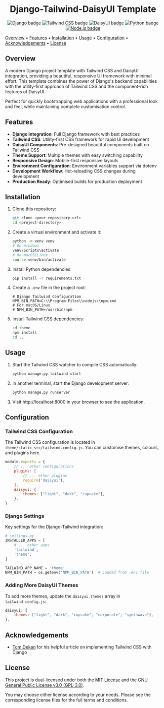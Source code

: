 <!-- markdownlint-disable MD013 MD033 MD041 -->
<div align="center">
<h1>
Django-Tailwind-DaisyUI Template
</h1>
</div>

<p align="center">
<a href="https://www.djangoproject.com/"><img src="https://img.shields.io/badge/Django-092E20?style=flat-square&logo=django&logoColor=white" alt="Django badge" /></a>
<a href="https://tailwindcss.com/"><img src="https://img.shields.io/badge/Tailwind_CSS-38B2AC?style=flat-square&logo=tailwind-css&logoColor=white" alt="Tailwind CSS badge" /></a>
<a href="https://daisyui.com/"><img src="https://img.shields.io/badge/DaisyUI-5A0EF8?style=flat-square&logo=daisyui&logoColor=white" alt="DaisyUI badge" /></a>
<a href="https://python.org/"><img src="https://img.shields.io/badge/Python-3776AB?style=flat-square&logo=python&logoColor=white" alt="Python badge" /></a>
<a href="https://nodejs.org/"><img src="https://img.shields.io/badge/Node.js-339933?style=flat-square&logo=nodedotjs&logoColor=white" alt="Node.js badge" /></a>
</p>

[Overview](#overview)&nbsp;•
[Features](#features)&nbsp;•
[Installation](#installation)&nbsp;•
[Usage](#usage)&nbsp;•
[Configuration](#configuration)&nbsp;•
[Acknowledgements](#acknowledgements)&nbsp;•
[License](#license)

## Overview <a name="overview"></a>

A modern Django project template with Tailwind CSS and DaisyUI integration, providing a beautiful, responsive UI framework with minimal effort. This template combines the power of Django's backend capabilities with the utility-first approach of Tailwind CSS and the component-rich features of DaisyUI.

Perfect for quickly bootstrapping web applications with a professional look and feel, while maintaining complete customisation control.

## Features <a name="features"></a>

- **Django Integration**: Full Django framework with best practices
- **Tailwind CSS**: Utility-first CSS framework for rapid UI development
- **DaisyUI Components**: Pre-designed beautiful components built on Tailwind CSS
- **Theme Support**: Multiple themes with easy switching capability
- **Responsive Design**: Mobile-first responsive layouts
- **Environment Configuration**: Environment variables support via dotenv
- **Development Workflow**: Hot-reloading CSS changes during development
- **Production Ready**: Optimised builds for production deployment

## Installation <a name="installation"></a>

1. Clone this repository:
   ```bash
   git clone <your-repository-url>
   cd <project-directory>
   ```

2. Create a virtual environment and activate it:
   ```bash
   python -m venv venv
   # On Windows
   venv\Scripts\activate
   # On macOS/Linux
   source venv/bin/activate
   ```

3. Install Python dependencies:
   ```bash
   pip install -r requirements.txt
   ```

4. Create a `.env` file in the project root:
   ```
   # Django Tailwind Configuration
   NPM_BIN_PATH=C:\\Program Files\\nodejs\\npm.cmd
   # For macOS/Linux
   # NPM_BIN_PATH=/usr/bin/npm
   ```

5. Install Tailwind CSS dependencies:
   ```bash
   cd theme
   npm install
   cd ..
   ```

## Usage <a name="usage"></a>

1. Start the Tailwind CSS watcher to compile CSS automatically:
   ```bash
   python manage.py tailwind start
   ```

2. In another terminal, start the Django development server:
   ```bash
   python manage.py runserver
   ```

3. Visit http://localhost:8000 in your browser to see the application.

## Configuration <a name="configuration"></a>

### Tailwind CSS Configuration

The Tailwind CSS configuration is located in `theme/static_src/tailwind.config.js`. You can customise themes, colours, and plugins here.

```javascript
module.exports = {
    // ... other configurations
    plugins: [
        // ... other plugins
        require('daisyui'),
    ],
    daisyui: {
        themes: ["light", "dark", "cupcake"],
    },
}
```

### Django Settings

Key settings for the Django-Tailwind integration:

```python
# settings.py
INSTALLED_APPS = [
    # ... other apps
    'tailwind',
    'theme',
]

TAILWIND_APP_NAME = 'theme'
NPM_BIN_PATH = os.getenv('NPM_BIN_PATH')  # Loaded from .env file
```

### Adding More DaisyUI Themes

To add more themes, update the `daisyui.themes` array in `tailwind.config.js`:

```javascript
daisyui: {
    themes: ["light", "dark", "cupcake", "corporate", "synthwave"],
},
```

## Acknowledgements

- [Tom Dekan](https://tomdekan.com/articles/tailwind-with-django) for his helpful article on implementing Tailwind CSS with Django

## License <a name="license"></a>

This project is dual-licensed under both the [MIT License](LICENSE) and the [GNU General Public License v3.0 (GPL-3.0)](LICENSE.GPL).

You may choose either license according to your needs. Please see the corresponding license files for the full terms and conditions. 